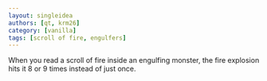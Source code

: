 ```yaml
---
layout: singleidea
authors: [qt, krm26]
category: [vanilla]
tags: [scroll of fire, engulfers]
---
```

When you read a scroll of fire inside an engulfing monster, the fire explosion
hits it 8 or 9 times instead of just once.
